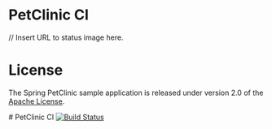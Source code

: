 # PetClinic CI


// Insert URL to status image here.


# License

The Spring PetClinic sample application is released under version 2.0 of the [Apache License](https://www.apache.org/licenses/LICENSE-2.0).


​# PetClinic CI​
[![Build Status](https://travis-ci.com/DoganA/Petclinic-CI.svg?branch=master)](https://travis-ci.com/DoganA/Petclinic-CI)
